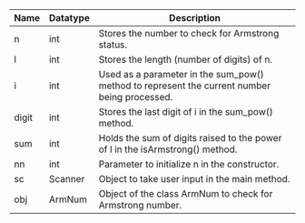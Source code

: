 | Name  | Datatype | Description                                                                                  |
|-------|----------|----------------------------------------------------------------------------------------------|
| n     | int      | Stores the number to check for Armstrong status.                                             |
| l     | int      | Stores the length (number of digits) of n.                                                   |
| i     | int      | Used as a parameter in the sum_pow() method to represent the current number being processed. |
| digit | int      | Stores the last digit of i in the sum_pow() method.                                          |
| sum   | int      | Holds the sum of digits raised to the power of l in the isArmstrong() method.                |
| nn    | int      | Parameter to initialize n in the constructor.                                                |
| sc    | Scanner  | Object to take user input in the main method.                                                |
| obj   | ArmNum   | Object of the class ArmNum to check for Armstrong number.                                    |
